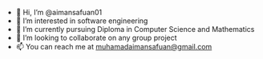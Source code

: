 - 👋 Hi, I’m @aimansafuan01
- 👀 I’m interested in software engineering
- 🌱 I’m currently pursuing Diploma in Computer Science and Mathematics
- 💞️ I’m looking to collaborate on any group project
- 📫 You can reach me at muhamadaimansafuan@gmail.com

<!---
aimansafuan01/aimansafuan01 is a ✨ special ✨ repository because its `README.md` (this file) appears on your GitHub profile.
You can click the Preview link to take a look at your changes.
--->
